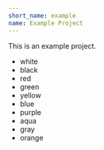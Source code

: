 ```yaml
---
short_name: example
name: Example Project
---
```

This is an example project.

<ul>
    <li id="white" >white </li>
    <li id="black" >black </li>
    <li id="red" >red </li>
    <li id="green" >green </li>
    <li id="yellow" >yellow </li>
    <li id="blue" >blue </li>
    <li id="purple" >purple </li>
    <li id="aqua" >aqua </li>
    <li id="gray" >gray </li>
    <li id="orange" >orange </li>
</ul>
